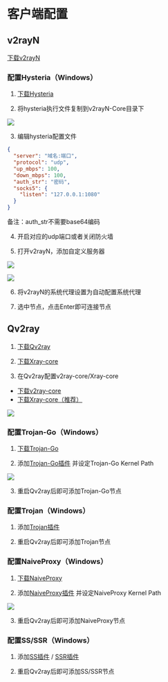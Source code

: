 # 客户端配置

## v2rayN

[下载v2rayN](https://github.com/2dust/v2rayN/releases)

### 配置Hysteria（Windows）

1. [下载Hysteria](https://github.com/apernet/hysteria/releases)

2. 将hysteria执行文件复制到v2rayN-Core目录下

![](/client-config/hysteria/v2rayn-hysteria-win-1.png)

3. 编辑hysteria配置文件

```json
{
  "server": "域名:端口",
  "protocol": "udp",
  "up_mbps": 100,
  "down_mbps": 100,
  "auth_str": "密码",
  "socks5": {
    "listen": "127.0.0.1:1080"
  }
}
```

备注：auth_str不需要base64编码

4. 开启对应的udp端口或者关闭防火墙

5. 打开v2rayN，添加自定义服务器

![](/client-config/hysteria/v2rayn-hysteria-win-2.png)

![](/client-config/hysteria/v2rayn-hysteria-win-3.png)

6. 将v2rayN的系统代理设置为自动配置系统代理

7. 选中节点，点击Enter即可连接节点

## Qv2ray

1. [下载Qv2ray](https://github.com/Qv2ray/Qv2ray/releases)

2. [下载Xray-core](https://github.com/XTLS/Xray-core/releases)

3. 在Qv2ray配置v2ray-core/Xray-core

- [下载v2ray-core](https://github.com/v2fly/v2ray-core/releases)
- [下载Xray-core（推荐）](https://github.com/XTLS/Xray-core/releases)

![](/client-config/qv2ray/qv2ray-win-1.png)

### 配置Trojan-Go（Windows）

1. [下载Trojan-Go](https://github.com/p4gefau1t/trojan-go/releases)

2. 添加[Trojan-Go插件](https://github.com/Qv2ray/QvPlugin-Trojan-Go/releases) 并设定Trojan-Go Kernel Path

![](/client-config/trojango/qv2ray-trojan-go-win-1.png)

3. 重启Qv2ray后即可添加Trojan-Go节点

### 配置Trojan（Windows）

1. 添加[Trojan插件](https://github.com/Qv2ray/QvPlugin-Trojan/releases)

2. 重启Qv2ray后即可添加Trojan节点

### 配置NaiveProxy（Windows）

1. [下载NaiveProxy](https://github.com/klzgrad/naiveproxy/releases)

2. 添加[NaiveProxy插件](https://github.com/Qv2ray/QvPlugin-NaiveProxy/releases) 并设定NaiveProxy Kernel Path

![](/client-config/naiveproxy/qv2ray-naiveproxy-win-1.png)

3. 重启Qv2ray后即可添加NaiveProxy节点

### 配置SS/SSR（Windows）

1. 添加[SS插件](https://github.com/Qv2ray/QvPlugin-SS/releases) / [SSR插件](https://github.com/Qv2ray/QvPlugin-SSR/releases)

2. 重启Qv2ray后即可添加SS/SSR节点
 